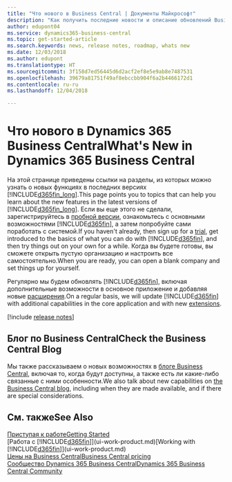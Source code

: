 ```yaml
---
title: "Что нового в Business Central | Документы Майкрософт"
description: "Как получить последние новости и описание обновлений Business Central."
author: edupont04
ms.service: dynamics365-business-central
ms.topic: get-started-article
ms.search.keywords: news, release notes, roadmap, whats new
ms.date: 12/03/2018
ms.author: edupont
ms.translationtype: HT
ms.sourcegitcommit: 3f158d7ed56445d6d2acf2ef8e5e9ab8e7487531
ms.openlocfilehash: 39679a81751f49af8ebccbb904f6a2b4466172d1
ms.contentlocale: ru-ru
ms.lasthandoff: 12/04/2018

---
```

# <a name="whats-new-in-dynamics-365-business-central"></a><span data-ttu-id="ad319-103">Что нового в Dynamics 365 Business Central</span><span class="sxs-lookup"><span data-stu-id="ad319-103">What's New in Dynamics 365 Business Central</span></span>

<span data-ttu-id="ad319-104">На этой странице приведены ссылки на разделы, из которых можно узнать о новых функциях в последних версиях [!INCLUDE[d365fin_long](includes/d365fin_long_md.md)].</span><span class="sxs-lookup"><span data-stu-id="ad319-104">This page points you to topics that can help you learn about the new features in the latest versions of [!INCLUDE[d365fin_long](includes/d365fin_long_md.md)].</span></span> <span data-ttu-id="ad319-105">Если вы еще этого не сделали, зарегистрируйтесь в [пробной версии](https://trials.dynamics.com/), ознакомьтесь с основными возможностями [!INCLUDE[d365fin](includes/d365fin_md.md)], а затем попробуйте сами поработать с системой.</span><span class="sxs-lookup"><span data-stu-id="ad319-105">If you haven't already, then sign up for a [trial](https://trials.dynamics.com/), get introduced to the basics of what you can do with [!INCLUDE[d365fin](includes/d365fin_md.md)], and then try things out on your own for a while.</span></span> <span data-ttu-id="ad319-106">Когда вы будете готовы, вы сможете открыть пустую организацию и настроить все самостоятельно.</span><span class="sxs-lookup"><span data-stu-id="ad319-106">When you are ready, you can open a blank company and set things up for yourself.</span></span>  

<span data-ttu-id="ad319-107">Регулярно мы будем обновлять [!INCLUDE[d365fin](includes/d365fin_md.md)], включая дополнительные возможности в основное приложение и добавляя новые [расширения](ui-extensions.md).</span><span class="sxs-lookup"><span data-stu-id="ad319-107">On a regular basis, we will update [!INCLUDE[d365fin](includes/d365fin_md.md)] with additional capabilities in the core application and with new [extensions](ui-extensions.md).</span></span>  

[!include [release notes](includes/release-notes.md)]

## <a name="check-the-business-central-blog"></a><span data-ttu-id="ad319-108">Блог по Business Central</span><span class="sxs-lookup"><span data-stu-id="ad319-108">Check the Business Central Blog</span></span>
<span data-ttu-id="ad319-109">Мы также рассказываем о новых возможностях в [блоге Business Central](https://community.dynamics.com/business/b/financials/), включая то, когда будут доступны, а также есть ли какие-либо связанные с ними особенности.</span><span class="sxs-lookup"><span data-stu-id="ad319-109">We also talk about new capabilities on [the Business Central blog](https://community.dynamics.com/business/b/financials/), including when they are made available, and if there are special considerations.</span></span>  

## <a name="see-also"></a><span data-ttu-id="ad319-110">См. также</span><span class="sxs-lookup"><span data-stu-id="ad319-110">See Also</span></span>
[<span data-ttu-id="ad319-111">Приступая к работе</span><span class="sxs-lookup"><span data-stu-id="ad319-111">Getting Started</span></span>](product-get-started.md)  
<span data-ttu-id="ad319-112">[Работа с [!INCLUDE[d365fin](includes/d365fin_md.md)]](ui-work-product.md)</span><span class="sxs-lookup"><span data-stu-id="ad319-112">[Working with [!INCLUDE[d365fin](includes/d365fin_md.md)]](ui-work-product.md)</span></span>  
[<span data-ttu-id="ad319-113">Цены на Business Central</span><span class="sxs-lookup"><span data-stu-id="ad319-113">Business Central pricing</span></span>](https://dynamics.microsoft.com/en-us/business-central/overview/#pricing)  
[<span data-ttu-id="ad319-114">Сообщество Dynamics 365 Business Central</span><span class="sxs-lookup"><span data-stu-id="ad319-114">Dynamics 365 Business Central Community</span></span>](https://community.dynamics.com/business/)  

